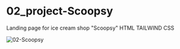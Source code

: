 # 02_project-Scoopsy

Landing page for ice cream shop "Scoopsy" HTML TAILWIND CSS

![02-Scoopsy](https://github.com/vyportfolio1/02_project-Scoopsy/assets/136511458/c358340f-c71d-435e-9210-210d6674d64d)
